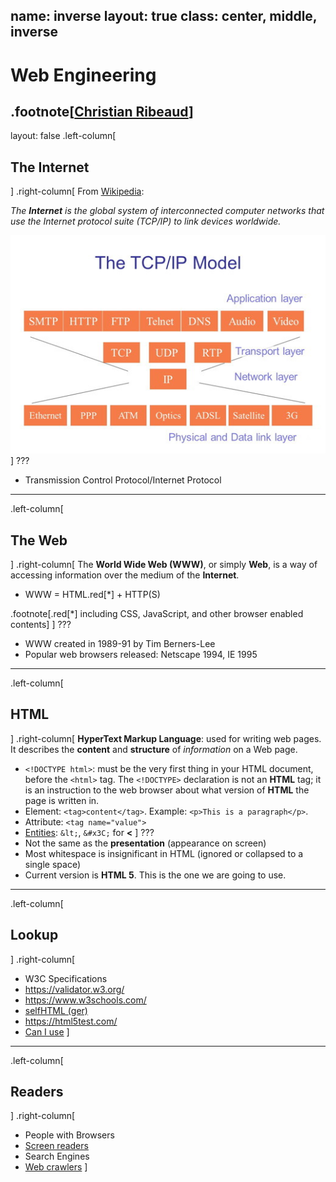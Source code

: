 name: inverse
layout: true
class: center, middle, inverse
---
# Web Engineering

.footnote[<a href="mailto:christian.ribeaud@karakun.com">Christian Ribeaud</a>]
---
layout: false
.left-column[
  ## The Internet
]
.right-column[
From [Wikipedia](https://en.wikipedia.org/wiki/Internet):

_The **Internet** is the global system of interconnected computer networks that use the Internet protocol suite (TCP/IP) to link devices worldwide._

![TCP/IP](tcp.jpg "TCP/IP")
]
???
- Transmission Control Protocol/Internet Protocol
---
.left-column[
  ## The Web
]
.right-column[
  The **World Wide Web (WWW)**, or simply **Web**, is a way of accessing information over the medium of the **Internet**.
- WWW = HTML.red[*] + HTTP(S)

.footnote[.red[*] including CSS, JavaScript, and other browser enabled contents]
]
???
- WWW created in 1989-91 by Tim Berners-Lee
- Popular web browsers released: Netscape 1994, IE 1995
---
.left-column[
  ## HTML
]
.right-column[
**HyperText Markup Language**: used for writing web pages. It describes the **content** and **structure** of _information_ on a Web page.
- `<!DOCTYPE html>`: must be the very first thing in your HTML document, before the `<html>` tag.
The `<!DOCTYPE>` declaration is not an **HTML** tag; it is an instruction to the web browser about what version of **HTML** the page is written in.
- Element: `<tag>content</tag>`. Example: `<p>This is a paragraph</p>`.
- Attribute: `<tag name="value">`
- [Entities](https://www.w3schools.com/charsets/ref_html_entities_4.asp): `&lt;`, `&#x3C;` for **<** 
]
???
- Not the same as the **presentation** (appearance on screen)
- Most whitespace is insignificant in HTML (ignored or collapsed to a single space)
- Current version is **HTML 5**. This is the one we are going to use.
---
.left-column[
  ## Lookup
]
.right-column[
- W3C Specifications
- https://validator.w3.org/
- https://www.w3schools.com/
- [selfHTML (ger)](https://wiki.selfhtml.org/)
- https://html5test.com/
- [Can I use](https://caniuse.com/)
]
---
.left-column[
  ## Readers
]
.right-column[
- People with Browsers
- [Screen readers](https://en.wikipedia.org/wiki/Screen_reader)
- Search Engines
- [Web crawlers](https://en.wikipedia.org/wiki/Web_crawler)
]